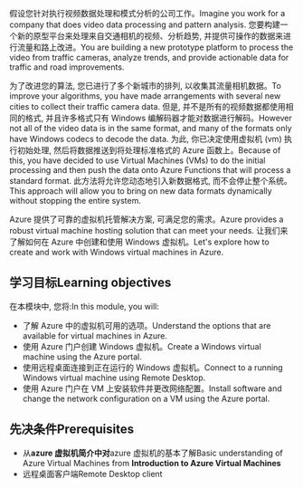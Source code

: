 <span data-ttu-id="bae93-101">假设您针对执行视频数据处理和模式分析的公司工作。</span><span class="sxs-lookup"><span data-stu-id="bae93-101">Imagine you work for a company that does video data processing and pattern analysis.</span></span> <span data-ttu-id="bae93-102">您要构建一个新的原型平台来处理来自交通相机的视频、分析趋势, 并提供可操作的数据来进行流量和路上改进。</span><span class="sxs-lookup"><span data-stu-id="bae93-102">You are building a new prototype platform to process the video from traffic cameras, analyze trends, and provide actionable data for traffic and road improvements.</span></span> 

<span data-ttu-id="bae93-103">为了改进您的算法, 您已进行了多个新城市的排列, 以收集其流量相机数据。</span><span class="sxs-lookup"><span data-stu-id="bae93-103">To improve your algorithms, you have made arrangements with several new cities to collect their traffic camera data.</span></span> <span data-ttu-id="bae93-104">但是, 并不是所有的视频数据都使用相同的格式, 并且许多格式只有 Windows 编解码器才能对数据进行解码。</span><span class="sxs-lookup"><span data-stu-id="bae93-104">However not all of the video data is in the same format, and many of the formats only have Windows codecs to decode the data.</span></span> <span data-ttu-id="bae93-105">为此, 你已决定使用虚拟机 (vm) 执行初始处理, 然后将数据推送到将处理标准格式的 Azure 函数上。</span><span class="sxs-lookup"><span data-stu-id="bae93-105">Because of this, you have decided to use Virtual Machines (VMs) to do the initial processing and then push the data onto Azure Functions that will process a standard format.</span></span> <span data-ttu-id="bae93-106">此方法将允许您动态地引入新数据格式, 而不会停止整个系统。</span><span class="sxs-lookup"><span data-stu-id="bae93-106">This approach will allow you to bring on new data formats dynamically without stopping the entire system.</span></span>

<span data-ttu-id="bae93-107">Azure 提供了可靠的虚拟机托管解决方案, 可满足您的需求。</span><span class="sxs-lookup"><span data-stu-id="bae93-107">Azure provides a robust virtual machine hosting solution that can meet your needs.</span></span> <span data-ttu-id="bae93-108">让我们来了解如何在 Azure 中创建和使用 Windows 虚拟机。</span><span class="sxs-lookup"><span data-stu-id="bae93-108">Let's explore how to create and work with Windows virtual machines in Azure.</span></span>

## <a name="learning-objectives"></a><span data-ttu-id="bae93-109">学习目标</span><span class="sxs-lookup"><span data-stu-id="bae93-109">Learning objectives</span></span>

<span data-ttu-id="bae93-110">在本模块中, 您将:</span><span class="sxs-lookup"><span data-stu-id="bae93-110">In this module, you will:</span></span>

- <span data-ttu-id="bae93-111">了解 Azure 中的虚拟机可用的选项。</span><span class="sxs-lookup"><span data-stu-id="bae93-111">Understand the options that are available for virtual machines in Azure.</span></span>
- <span data-ttu-id="bae93-112">使用 Azure 门户创建 Windows 虚拟机。</span><span class="sxs-lookup"><span data-stu-id="bae93-112">Create a Windows virtual machine using the Azure portal.</span></span>
- <span data-ttu-id="bae93-113">使用远程桌面连接到正在运行的 Windows 虚拟机。</span><span class="sxs-lookup"><span data-stu-id="bae93-113">Connect to a running Windows virtual machine using Remote Desktop.</span></span>
- <span data-ttu-id="bae93-114">使用 Azure 门户在 VM 上安装软件并更改网络配置。</span><span class="sxs-lookup"><span data-stu-id="bae93-114">Install software and change the network configuration on a VM using the Azure portal.</span></span>

## <a name="prerequisites"></a><span data-ttu-id="bae93-115">先决条件</span><span class="sxs-lookup"><span data-stu-id="bae93-115">Prerequisites</span></span>

- <span data-ttu-id="bae93-116">从**azure 虚拟机简介中对**azure 虚拟机的基本了解</span><span class="sxs-lookup"><span data-stu-id="bae93-116">Basic understanding of Azure Virtual Machines from **Introduction to Azure Virtual Machines**</span></span>
- <span data-ttu-id="bae93-117">远程桌面客户端</span><span class="sxs-lookup"><span data-stu-id="bae93-117">Remote Desktop client</span></span>